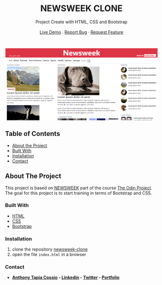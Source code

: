 <p align="center">
  <h1 align="center">NEWSWEEK CLONE</h1>

  <p align="center">
    Project Create with HTML, CSS and Bootstrap
    <br>
    <br>
    <a href="https://github.com/AnthonyTC89/newsweek-clone/" target="_blank">Live Demo</a>
    .
    <a href="https://github.com/AnthonyTC89/newsweek-clone/issues">Report Bug</a>
    ·
    <a href="https://github.com/AnthonyTC89/newsweek-clone/issues">Request Feature</a>
  </p>
  <br>
</p>

![Screenshot](/screenshots/01.png)

<!-- TABLE OF CONTENTS -->
## Table of Contents

* [About the Project](#about-the-project)
* [Built With](#built-with)
* [Installation](#installation)
* [Contact](#Contact)

<!-- ABOUT THE PROJECT -->
## About The Project

This project is based on [NEWSWEEK](https://www.newsweek.com/) part of the course [The Odin Project](https://www.theodinproject.com/courses/html5-and-css3/lessons/using-bootstrap). 
The goal for this project is to start training in terms of Bootstrap and CSS.

### Built With
* [HTML](https://www.w3.org/html/)
* [CSS](https://www.w3.org/Style/CSS/)
* [Bootstrap](https://getbootstrap.com/)

### Installation
  1. clone the repository [newsweek-clone](https://github.com/AnthonyTC89/newsweek-clone)
  2. open the file `index.html` in a browser 

### Contact

* **[Anthony Tapia Cossio](https://github.com/AnthonyTC89) - [Linkedin](linkedin.com/in/anthony-tapia-cossio) - [Twitter](https://twitter.com/ptonypTC) - [Portfolio](https://portfolio-anthony.herokuapp.com/)**